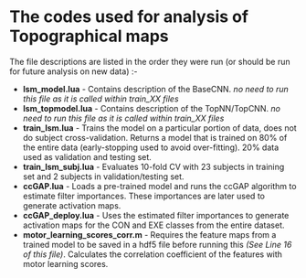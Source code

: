 # The codes used for analysis of Topographical maps

The file descriptions are listed in the order they were run (or should be run for future analysis on new data) :-
* **lsm_model.lua** - Contains description of the BaseCNN. *no need to run this file as it is called within train_XX files*
* **lsm_topmodel.lua** - Contains description of the TopNN/TopCNN. *no need to run this file as it is called within train_XX files*
* **train_lsm.lua** - Trains the model on a particular portion of data, does not do subject cross-validation. Returns a model that is trained on 80% of the entire data (early-stopping used to avoid over-fitting). 20% data used as validation and testing set.
* **train_lsm_subj.lua** - Evaluates 10-fold CV with 23 subjects in training set and 2 subjects in validation/testing set.
* **ccGAP.lua** - Loads a pre-trained model and runs the ccGAP algorithm to estimate filter importances. These importances are later used to generate activation maps.
* **ccGAP_deploy.lua** - Uses the estimated filter importances to generate activation maps for the CON and EXE classes from the entire dataset.
* **motor_learning_scores_corr.m** - Requires the feature maps from a trained model to be saved in a hdf5 file before running this *(See Line 16 of this file)*. Calculates the correlation coefficient of the features with motor learning scores.
